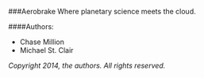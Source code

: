 ###Aerobrake
Where planetary science meets the cloud.

####Authors:
* Chase Million
* Michael St. Clair

_Copyright 2014, the authors. All rights reserved._
